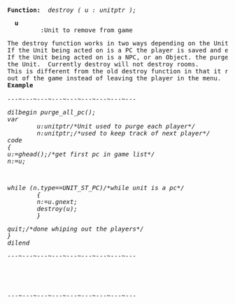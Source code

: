 <div class="mw-parser-output"><p><br />
<span id="bpdest"></span>
</p>
<pre><b>Function:</b>  <i>destroy ( u&#160;: unitptr );</i>
</pre>
<pre>  <b>u</b>
         :Unit to remove from game
</pre>
<pre>The destroy function works in two ways depending on the Unit being acted on.
If the Unit being acted on is a PC the player is saved and ejected from the game.
If the Unit being acted on is a NPC, or an Object. the purge function destroys
the Unit.  Currently destroy will not destroy rooms.
This is different from the old destroy function in that it removes the player
out of the game instead of leaving the player in the menu.
<b>Example</b>
<i>
---~---~---~---~---~---~---~---~---
</i></pre><i><pre>dilbegin purge_all_pc();
var
        u:unitptr/*Unit used to purge each player*/
        n:unitptr;/*used to keep track of next player*/
code
{
u:=ghead();/*get first pc in game list*/
n:=u;
</pre></i><i><p><br />
</p></i><i><pre>while (n.type==UNIT_ST_PC)/*while unit is a pc*/
        {
        n:=u.gnext;
        destroy(u);
        }
</pre></i><i><pre>quit;/*done whiping out the players*/
}
dilend
</pre></i><i><pre>---~---~---~---~---~---~---~---~---
</pre></i><i></i><pre><i></i>
</pre>
<p><br />
</p>
<pre>---~---~---~---~---~---~---~---~---
</pre></div>